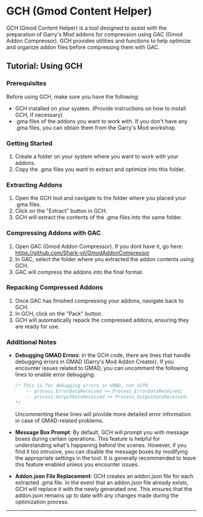 # GCH (Gmod Content Helper)

GCH (Gmod Content Helper) is a tool designed to assist with the preparation of Garry's Mod addons for compression using GAC (Gmod Addon Compressor). GCH provides utilities and functions to help optimize and organize addon files before compressing them with GAC.

## Tutorial: Using GCH

### Prerequisites

Before using GCH, make sure you have the following:

- GCH installed on your system. (Provide instructions on how to install GCH, if necessary)
- .gma files of the addons you want to work with. If you don't have any .gma files, you can obtain them from the Garry's Mod workshop.

### Getting Started

1. Create a folder on your system where you want to work with your addons.
2. Copy the .gma files you want to extract and optimize into this folder.

### Extracting Addons

1. Open the GCH tool and navigate to the folder where you placed your .gma files.
2. Click on the "Extract" button in GCH.
3. GCH will extract the contents of the .gma files into the same folder.

### Compressing Addons with GAC

1. Open GAC (Gmod Addon Compressor). If you dont have it, go here: https://github.com/Shark-vil/GmodAddonCompressor
2. In GAC, select the folder where you extracted the addon contents using GCH.
3. GAC will compress the addons into the final format.

### Repacking Compressed Addons

1. Once GAC has finished compressing your addons, navigate back to GCH.
2. In GCH, click on the "Pack" button.
3. GCH will automatically repack the compressed addons, ensuring they are ready for use.

### Additional Notes

- **Debugging GMAD Errors**: In the GCH code, there are lines that handle debugging errors in GMAD (Garry's Mod Addon Creator). If you encounter issues related to GMAD, you can uncomment the following lines to enable error debugging:

    ```csharp
    /* This is for debugging errors in GMAD, not GCPO
        -- process.ErrorDataReceived += Process_ErrorDataReceived;
        -- process.OutputDataReceived += Process_OutputDataReceived;
    */
    ```

  Uncommenting these lines will provide more detailed error information in case of GMAD-related problems.

- **Message Box Prompt**: By default, GCH will prompt you with message boxes during certain operations. This feature is helpful for understanding what's happening behind the scenes. However, if you find it too intrusive, you can disable the message boxes by modifying the appropriate settings in the tool. It is generally recommended to leave this feature enabled unless you encounter issues.

- **Addon.json File Replacement**: GCH creates an addon.json file for each extracted .gma file. In the event that an addon.json file already exists, GCH will replace it with the newly generated one. This ensures that the addon.json remains up to date with any changes made during the optimization process.

---
